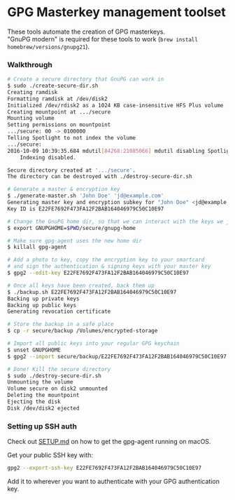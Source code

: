 # GPG Masterkey management toolset #

These tools automate the creation of GPG masterkeys.  
"GnuPG modern" is required for these tools to work
(`brew install homebrew/versions/gnupg21`).

### Walkthrough ###

```sh
# Create a secure directory that GnuPG can work in
$ sudo ./create-secure-dir.sh
Creating ramdisk
Formatting ramdisk at /dev/disk2
Initialized /dev/rdisk2 as a 1024 KB case-insensitive HFS Plus volume
Creating mountpoint at .../secure
Mounting volume
Setting permissions on mountpoint
.../secure: 00 -> 0100000
Telling Spotlight to not index the volume
.../secure:
2016-10-09 10:39:35.684 mdutil[84268:21085066] mdutil disabling Spotlight: .../secure -> kMDConfigSearchLevelFSSearchOnly
	Indexing disabled.

Secure directory created at '.../secure'.
The directory can be destroyed with ./destroy-secure-dir.sh

# Generate a master & encryption key
$ ./generate-master.sh 'John Doe' 'jd@example.com'
Generating master key and encryption subkey for "John Doe" <jd@example.com>
Key ID is E22FE7692F473FA12F2BAB164046979C50C10E97

# Change the GnuPG home dir, so that we can interact with the keys we just created
$ export GNUPGHOME=$PWD/secure/gnupg-home

# Make sure gpg-agent uses the new home dir
$ killall gpg-agent

# Add a photo to key, copy the encryption key to your smartcard
# and sign the authentication & signing keys with your master key
$ gpg2 --edit-key E22FE7692F473FA12F2BAB164046979C50C10E97

# Once all keys have been created, back them up
$ ./backup.sh E22FE7692F473FA12F2BAB164046979C50C10E97
Backing up private keys
Backing up public keys
Generating revocation certificate

# Store the backup in a safe place
$ cp -r secure/backup /Volumes/encrypted-storage

# Import all public keys into your regular GPG keychain
$ unset GNUPGHOME
$ gpg2 --import secure/backup/E22FE7692F473FA12F2BAB164046979C50C10E97.public.asc

# Done! Kill the secure directory
$ sudo ./destroy-secure-dir.sh
Unmounting the volume
Volume secure on disk2 unmounted
Deleting the mountpoint
Ejecting the disk
Disk /dev/disk2 ejected
```

### Setting up SSH auth ###

Check out [SETUP.md](SETUP.md) on how to get the gpg-agent running on macOS.

Get your public SSH key with:
```sh
gpg2 --export-ssh-key E22FE7692F473FA12F2BAB164046979C50C10E97
```
Add it to wherever you want to authenticate with your GPG authentication key.

